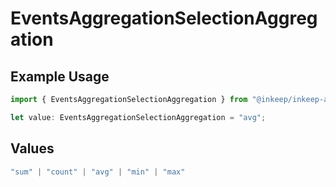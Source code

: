 # EventsAggregationSelectionAggregation

## Example Usage

```typescript
import { EventsAggregationSelectionAggregation } from "@inkeep/inkeep-analytics/models/components";

let value: EventsAggregationSelectionAggregation = "avg";
```

## Values

```typescript
"sum" | "count" | "avg" | "min" | "max"
```